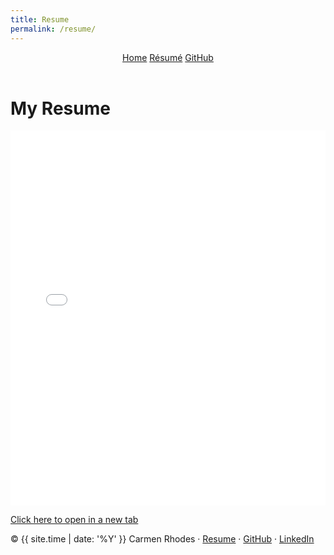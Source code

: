 ```yaml
---
title: Resume
permalink: /resume/
---
```


<link href="https://fonts.googleapis.com/css2?family=Inter:wght@400;600;700&display=swap" rel="stylesheet">
<link rel="stylesheet" href="/Assets/css/custom.css?v=11">

<!-- Header bar with centered nav; mark this page active -->
<header class="custom-header full-bleed">
  <nav class="nav-center">
    <a href="/home/">Home</a>
    <a href="/resume/" aria-current="page">Résumé</a>
    <a href="https://github.com/carmenrhodes">GitHub</a>
  </nav>
</header>

# My Resume

<embed src="../Assets/carmens-launchcode-resume.pdf" type="application/pdf" width="100%" height="600px" />

[Click here to open in a new tab](../Assets/carmens-launchcode-resume.pdf)


<div class="divider"></div>

<footer class="custom-footer full-bleed">
  <p>
    © {{ site.time | date: '%Y' }} Carmen Rhodes · 
    <a href="/resume/">Resume</a> · 
    <a href="https://github.com/carmenrhodes">GitHub</a> · 
    <a href="https://www.linkedin.com/in/carmen-rhodes-a6652214a/">LinkedIn</a>
  </p>
</footer>
